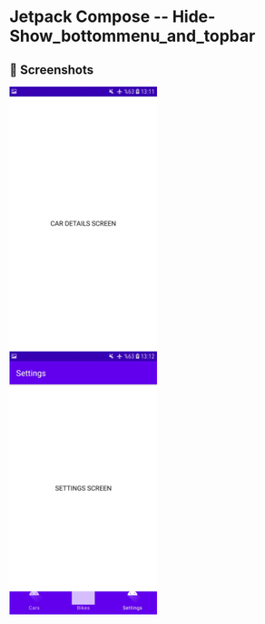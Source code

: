 # Jetpack Compose -- Hide-Show_bottommenu_and_topbar

## :camera_flash: Screenshots
<img src="/images/sc1.jpg" width="260">
<img src="/images/sc2.jpg" width="260">
